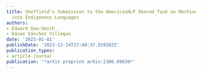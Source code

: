 ```yaml
---
title: Sheffield's Submission to the AmericasNLP Shared Task on Machine Translation
  into Indigenous Languages
authors:
- Edward Gow-Smith
- Danae Sánchez Villegas
date: '2023-01-01'
publishDate: '2023-12-14T17:49:37.559283Z'
publication_types:
- article-journal
publication: '*arXiv preprint arXiv:2306.09830*'
---
```

